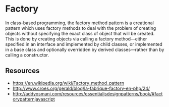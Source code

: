 # Factory

In class-based programming, the factory method pattern is a creational pattern which uses factory methods to deal with the problem of creating objects without specifying the exact class of object that will be created. This is done by creating objects via calling a factory method—either specified in an interface and implemented by child classes, or implemented in a base class and optionally overridden by derived classes—rather than by calling a constructor.

## Resources

* https://en.wikipedia.org/wiki/Factory_method_pattern
* http://www.croes.org/gerald/blog/la-fabrique-factory-en-php/24/
* http://addyosmani.com/resources/essentialjsdesignpatterns/book/#factorypatternjavascript
